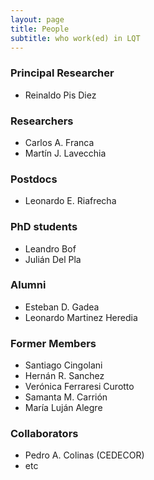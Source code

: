 ```yaml
---
layout: page
title: People
subtitle: who work(ed) in LQT
---
```


### Principal Researcher
* Reinaldo Pis Diez

### Researchers
* Carlos A. Franca
* Martín J. Lavecchia

### Postdocs
* Leonardo E. Riafrecha

### PhD students
* Leandro Bof
* Julián Del Pla

### Alumni
* Esteban D. Gadea
* Leonardo Martinez Heredia

### Former Members
* Santiago Cingolani
* Hernán R. Sanchez
* Verónica Ferraresi Curotto
* Samanta M. Carrión
* María Luján Alegre

### Collaborators
* Pedro A. Colinas (CEDECOR)
* etc
